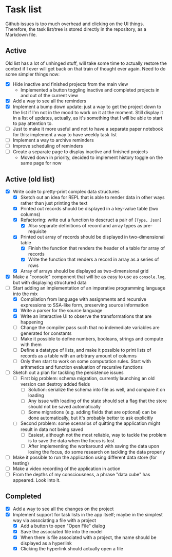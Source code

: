 # Task list

Github issues is too much overhead and clicking on the UI things. Therefore, the task list/tree is stored directly in the repository, as a Markdown file.

## Active

Old list has a lot of unhinged stuff, will take some time to actually restore the context if I ever will get back on that train of thought ever again. Need to do some simpler things now:

* [x] Hide inactive and finished projects from the main view
  * Implemented a button toggling inactive and completed projects in and out of the current view
* [x] Add a way to see all the reminders
* [x] Implement a bump down update: just a way to get the project down to the list if I'm not in the mood to work on it at the moment. Still display it in a list of updates, actually, as it's something that I will be able to start to pay attention to.
* [ ] Just to make it more useful and not to have a separate paper notebook for this: implement a way to have weekly task list
* [ ] Implement a way to archive reminders
* [ ] Improve scheduling of reminders
* [ ] Create a separate page to display inactive and finished projects
  * Moved down in priority, decided to implement history toggle on the same page for now

## Active (old list)

* [x] Write code to pretty-print complex data structures
  * [x] Sketch out an idea for REPL that is able to render data in other ways rather than just printing the text
  * [x] Printed out records should be displayed in a key-value table (two columns)
  * [x] Refactoring: write out a function to descruct a pair of `[Type, Json]`
    * [x] Also separate definitions of record and array types as pre-requisite
  * [x] Printed out array of records should be displayed in two-dimensional table
    * [x] Finish the function that renders the header of a table for array of records
    * [x] Write the function that renders a record in array as a series of rows
  * [x] Array of arrays should be displayed as two-dimensional grid
* [x] Make a "console" component that will be as easy to use as `console.log`, but with displaying structured data
* [ ] Start adding an implementation of an imperative programming language into the mix
  * [x] Compilation from language with assignments and recursive expressions to SSA-like form, preserving source information
  * [x] Write a parser for the source language
  * [x] Write an interactive UI to observe the transformations that are happening
  * [ ] Change the compiler pass such that no indemediate variables are generated for constants
  * [ ] Make it possible to define numbers, booleans, strings and compute with them
  * [ ] Define a datatype of lists, and make it possible to print lists of records as a table with an arbitrary amount of columns
  * [ ] Only then start to work on some computation rules. Start with arithmetics and function evaluation of recursive functions
* [ ] Sketch out a plan for tackling the persistence issues
  * [ ] First big problem: schema migration, currently launching an old version can destroy added fields
    * [ ] Solution: serialize the schema into file as well, and compare it on loading
    * [ ] Any issue with loading of the state should set a flag that the store should not be saved automatically
    * [ ] Some migrations (e.g. adding fields that are optional) can be done automatically, but it's probably better to ask explicitly
  * [ ] Second problem: some scenarios of quitting the application might result in data not being saved
    * [ ] Easiest, although not the most reliable, way to tackle the problem is to save the data when the focus is lost
    * [ ] After implementing the workaround with saving the data upon losing the focus, do some research on tackling the data properly
* [ ] Make it possible to run the application using different data store (for testing)
* [ ] Make a video recording of the application in action
* [ ] From the depths of my consciousness, a phrase "data cube" has appeared. Look into it.

## Completed

* [x] Add a way to see all the changes on the project
* [x] Implement support for task lists in the app itself; maybe in the simplest way via associating a file with a project
  * [x] Add a button to open "Open File" dialog
  * [x] Save the associated file into the model
  * [x] When there is file associated with a project, the name should be displayed as a hyperlink
  * [x] Clicking the hyperlink should actually open a file
